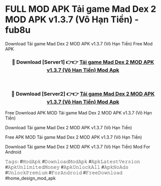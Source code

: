 # FULL MOD APK Tải game Mad Dex 2 MOD APK v1.3.7 (Vô Hạn Tiền) - fub8u
Download Tải game Mad Dex 2 MOD APK v1.3.7 (Vô Hạn Tiền) Free Mod APK

<div align="center">
<h3>🔴 Download [Server1] 👉👉 <a href="https://apk-comot.site?title=Tải_game_Mad_Dex_2_MOD_APK_v1.3.7_(Vô_Hạn_Tiền)">Tải game Mad Dex 2 MOD APK v1.3.7 (Vô Hạn Tiền) Mod Apk</a></h3><br>

<h3>🔴 Download [Server2] 👉👉 <a href="https://apk-comot.site?title=Tải_game_Mad_Dex_2_MOD_APK_v1.3.7_(Vô_Hạn_Tiền)">Tải game Mad Dex 2 MOD APK v1.3.7 (Vô Hạn Tiền) Mod Apk</a></h3>
</div>


Free Download APK MOD Tải game Mad Dex 2 MOD APK v1.3.7 (Vô Hạn Tiền)

Download Tải game Mad Dex 2 MOD APK v1.3.7 (Vô Hạn Tiền) 

Free APK MOD Tải game Mad Dex 2 MOD APK v1.3.7 (Vô Hạn Tiền) 

Download Tải game Mad Dex 2 MOD APK v1.3.7 (Vô Hạn Tiền) Mod For Android

𝚃𝚊𝚐𝚜: #𝙼𝚘𝚍𝙰𝚙𝚔 #𝙳𝚘𝚠𝚗𝚕𝚘𝚊𝚍𝙼𝚘𝚍𝙰𝚙𝚔 #𝙰𝚙𝚔𝙻𝚊𝚝𝚎𝚜𝚝𝚅𝚎𝚛𝚜𝚒𝚘𝚗 #𝙰𝚙𝚔𝚄𝚗𝚕𝚒𝚖𝚒𝚝𝚎𝚍𝙼𝚘𝚗𝚎𝚢 #𝙰𝚙𝚔𝚄𝚗𝚕𝚘𝚌𝚔𝙰𝚕𝚕 #𝙰𝚙𝚔𝙽𝚘𝙰𝚍𝚜 #𝚄𝚗𝚕𝚘𝚌𝚔𝙿𝚛𝚎𝚖𝚒𝚞𝚖 #𝙵𝚘𝚛𝙰𝚗𝚍𝚛𝚘𝚒𝚍 #𝙵𝚛𝚎𝚎𝙳𝚘𝚠𝚗𝚕𝚘𝚊𝚍 #home_design_mod_apk